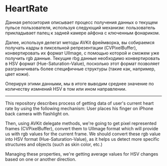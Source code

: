 # HeartRate
Данная репозитория описывает процесс получения данных о текущем пульсе пользователя, используя следующий механизм: пользователь прикладывает палец к задней камере айфона с ключенным фонариком. 

Далее, используя делегат методы AVKit фреймворка, вы собираемся получать кадры в пиксельной репрезентации (CVPixelBuffer), конвертировать их формат UIImage, c помощью которой и сможем уже получить rgb данные. 
Текущие rbg данные необходимо конвертировать в HSV формат (Hue-Saturation-Value), посколько этот формат позволяет разграничивать более специфичные структуры (такие как, например, цвет кожи). 

Оперируя этими данными, мы в итоге выводим среднее значение по количеству измнений HSV в том или ином направлении. 

---------------------------------------------------------------------------------------------------------------------------
This repository describes process of getting data of user's current heart rate by using the following mechanism: User places his finger on iPhone back camera with flashlight on. 

Then, using AVKit delegate methods, we're going to get pixel represented frames (CVPixelBuffer), convert them to UIImage format which will provide us with rgb values for the current frame. 
We should convert these rgb value into HSV format (Hue-Saturation-Value), as it helps us detect more specific structures and objects (such as skin color, etc.)

Managing these properties, we're getting average values for HSV changes based on one or another direction.
